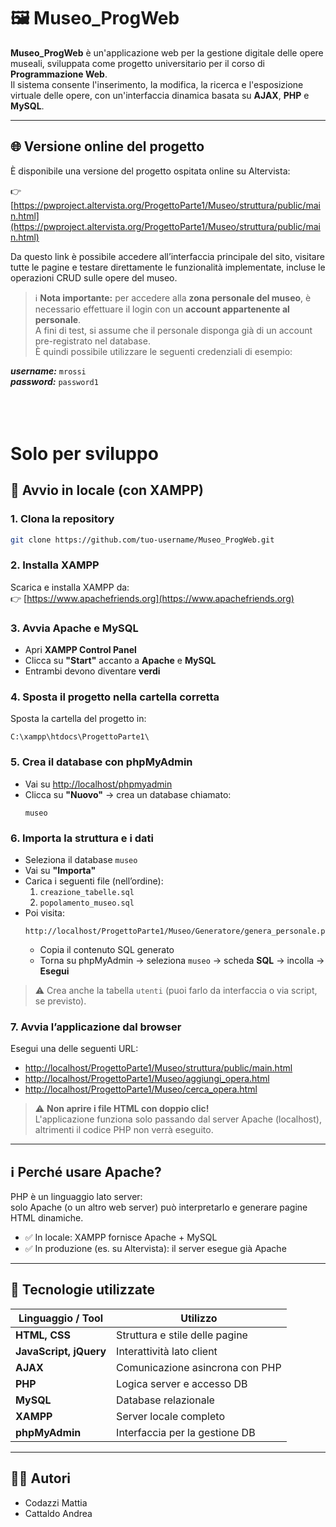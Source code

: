 # 🖼️ Museo_ProgWeb

**Museo_ProgWeb** è un'applicazione web per la gestione digitale delle opere museali, sviluppata come progetto universitario per il corso di **Programmazione Web**.  
Il sistema consente l'inserimento, la modifica, la ricerca e l'esposizione virtuale delle opere, con un'interfaccia dinamica basata su **AJAX**, **PHP** e **MySQL**.

---

## 🌐 Versione online del progetto

È disponibile una versione del progetto ospitata online su Altervista:

👉 [https://pwproject.altervista.org/ProgettoParte1/Museo/struttura/public/main.html](https://pwproject.altervista.org/ProgettoParte1/Museo/struttura/public/main.html)

Da questo link è possibile accedere all’interfaccia principale del sito, visitare tutte le pagine e testare direttamente le funzionalità implementate, incluse le operazioni CRUD sulle opere del museo.

> ℹ️ **Nota importante:** per accedere alla **zona personale del museo**, è necessario effettuare il login con un **account appartenente al personale**.  
> A fini di test, si assume che il personale disponga già di un account pre-registrato nel database.  
> È quindi possibile utilizzare le seguenti credenziali di esempio:

**_username:_** `mrossi`  
**_password:_** `password1`<br><br><br><br>





# Solo per sviluppo 

## 🚀 Avvio in locale (con XAMPP)

### 1. Clona la repository
```bash
git clone https://github.com/tuo-username/Museo_ProgWeb.git
```

### 2. Installa XAMPP
Scarica e installa XAMPP da:  
👉 [https://www.apachefriends.org](https://www.apachefriends.org)

### 3. Avvia Apache e MySQL
- Apri **XAMPP Control Panel**
- Clicca su **"Start"** accanto a **Apache** e **MySQL**
- Entrambi devono diventare **verdi**

### 4. Sposta il progetto nella cartella corretta
Sposta la cartella del progetto in:
```
C:\xampp\htdocs\ProgettoParte1\
```

### 5. Crea il database con phpMyAdmin
- Vai su [http://localhost/phpmyadmin](http://localhost/phpmyadmin)
- Clicca su **"Nuovo"** → crea un database chiamato:
  ```
  museo
  ```

### 6. Importa la struttura e i dati
- Seleziona il database `museo`
- Vai su **"Importa"**
- Carica i seguenti file (nell’ordine):
  1. `creazione_tabelle.sql`
  2. `popolamento_museo.sql`
- Poi visita:
  ```
  http://localhost/ProgettoParte1/Museo/Generatore/genera_personale.php
  ```
  - Copia il contenuto SQL generato
  - Torna su phpMyAdmin → seleziona `museo` → scheda **SQL** → incolla → **Esegui**

> ⚠️ Crea anche la tabella `utenti` (puoi farlo da interfaccia o via script, se previsto).

### 7. Avvia l’applicazione dal browser
Esegui una delle seguenti URL:
- [http://localhost/ProgettoParte1/Museo/struttura/public/main.html](http://localhost/ProgettoParte1/Museo/struttura/public/main.html)
- [http://localhost/ProgettoParte1/Museo/aggiungi_opera.html](http://localhost/ProgettoParte1/Museo/aggiungi_opera.html)
- [http://localhost/ProgettoParte1/Museo/cerca_opera.html](http://localhost/ProgettoParte1/Museo/cerca_opera.html)

> ⚠️ **Non aprire i file HTML con doppio clic!**  
> L'applicazione funziona solo passando dal server Apache (localhost), altrimenti il codice PHP non verrà eseguito.

---

## ℹ️ Perché usare Apache?

PHP è un linguaggio lato server:  
solo Apache (o un altro web server) può interpretarlo e generare pagine HTML dinamiche.

- ✅ In locale: XAMPP fornisce Apache + MySQL
- ✅ In produzione (es. su Altervista): il server esegue già Apache

---

## 🧰 Tecnologie utilizzate

| Linguaggio / Tool      | Utilizzo                        |
|------------------------|----------------------------------|
| **HTML, CSS**          | Struttura e stile delle pagine  |
| **JavaScript, jQuery** | Interattività lato client        |
| **AJAX**               | Comunicazione asincrona con PHP |
| **PHP**                | Logica server e accesso DB      |
| **MySQL**              | Database relazionale            |
| **XAMPP**              | Server locale completo          |
| **phpMyAdmin**         | Interfaccia per la gestione DB  |

---

## 🧑‍💻 Autori

- Codazzi Mattia
- Cattaldo Andrea

